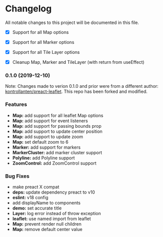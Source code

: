 # Changelog

All notable changes to this project will be documented in this file.


 - [x] Support for all Map options
 - [x] Support for all Marker options
 - [x] Support for all Tile Layer options
 - [x] Cleanup Map, Marker and TileLayer (with return from useEffect) 









### 0.1.0 (2019-12-10)

Note: Changes made to verion 0.1.0 and prior were from a different author: [kontrollanten/preact-leaflet](https://github.com/kontrollanten/preact-leaflet). This repo has been forked and modified.
### Features

* **Map:** add support for all leaflet Map options 
* **Map:** add support for event listeners 
* **Map:** add support for passing bounds prop
* **Map:** add support to update center position
* **Map:** add support to update zoom 
* **Map:** set default zoom to 6 
* **Marker:** add support for markers 
* **MarkerCluster:** add marker cluster support 
* **Polyline:** add Polyline support 
* **ZoomControl:** add ZoomControl support 


### Bug Fixes

* make preact X compat 
* **deps:** update dependency preact to v10 
* **eslint:** v18 config 
* add displayName to components 
* **demo:** set accurate title 
* **Layer:** log error instead of throw exception 
* **leaflet:** use named import from leaflet 
* **Map:** prevent render null children 
* **Map:** remove default center value 
